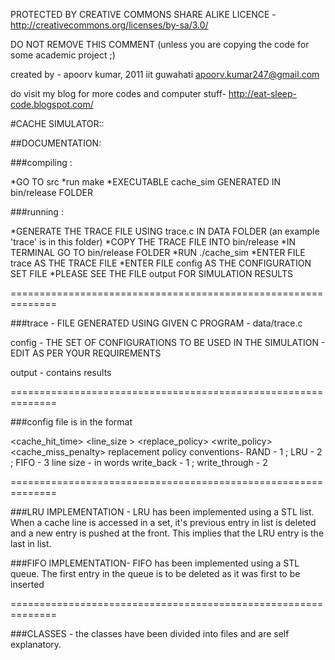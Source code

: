 
PROTECTED BY CREATIVE COMMONS SHARE ALIKE LICENCE - 
http://creativecommons.org/licenses/by-sa/3.0/

DO NOT REMOVE THIS COMMENT (unless you are copying the code for some academic project ;)

created by - apoorv kumar, 2011
iit guwahati
apoorv.kumar247@gmail.com

do visit my blog for more codes and computer stuff- 
http://eat-sleep-code.blogspot.com/

#CACHE SIMULATOR::



##DOCUMENTATION:

###compiling :

 *GO TO src
 *run make
 *EXECUTABLE cache_sim GENERATED IN bin/release FOLDER

###running :

 *GENERATE THE TRACE FILE USING trace.c IN DATA FOLDER (an example 'trace' is in this folder)
 *COPY THE TRACE FILE INTO bin/release
 *IN TERMINAL GO TO bin/release FOLDER
 *RUN ./cache_sim
 *ENTER FILE trace AS THE TRACE FILE
 *ENTER FILE config AS THE CONFIGURATION SET FILE
 *PLEASE SEE THE FILE output FOR SIMULATION RESULTS

==============================================================

###trace - FILE GENERATED USING GIVEN C PROGRAM - data/trace.c

config - THE SET OF CONFIGURATIONS TO BE USED IN THE SIMULATION 
	- EDIT AS PER YOUR REQUIREMENTS
	
output - contains results

==============================================================

###config file is in the format

<associativity> <cache_hit_time> <line_size > <replace_policy> <setcount> <write_policy> <cache_miss_penalty>
replacement policy conventions- RAND - 1 ; LRU - 2 ; FIFO - 3
line size - in words
write_back - 1 ; write_through - 2

==============================================================

###LRU IMPLEMENTATION - 
LRU has been implemented using a STL list. When a cache line is accessed in a set,
it's previous entry in list is deleted and a new entry is pushed at the front.
This implies that the LRU entry is the last in list.

###FIFO IMPLEMENTATION-
FIFO has been implemented using a STL queue. The first entry in the queue is to be
deleted as it was first to be inserted

==============================================================

###CLASSES - 
the classes have been divided into files and are self explanatory.

